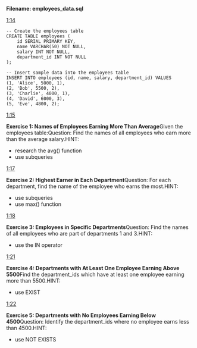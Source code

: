 **Filename: employees_data.sql**

[1:14](https://p23e02.slack.com/archives/C051ZQ6H6Q5/p1694603670184589)

```
-- Create the employees table
CREATE TABLE employees (
    id SERIAL PRIMARY KEY,
    name VARCHAR(50) NOT NULL,
    salary INT NOT NULL,
    department_id INT NOT NULL
);

-- Insert sample data into the employees table
INSERT INTO employees (id, name, salary, department_id) VALUES
(1, 'Alice', 5000, 1),
(2, 'Bob', 5500, 2),
(3, 'Charlie', 4000, 1),
(4, 'David', 6000, 3),
(5, 'Eve', 4800, 2);
```

[1:15](https://p23e02.slack.com/archives/C051ZQ6H6Q5/p1694603758713889)

**Exercise 1: Names of Employees Earning More Than Average**Given the employees table:Question: Find the names of all employees who earn more than the average salary.HINT:

* research the avg() function
* use subqueries

[1:17](https://p23e02.slack.com/archives/C051ZQ6H6Q5/p1694603871387149)

**Exercise 2: Highest Earner in Each Department**Question: For each department, find the name of the employee who earns the most.HINT:

* use subqueries
* use max() function

[1:18](https://p23e02.slack.com/archives/C051ZQ6H6Q5/p1694603938407319)

**Exercise 3: Employees in Specific Departments**Question: Find the names of all employees who are part of departments 1 and 3.HINT:

* use the IN operator

[1:21](https://p23e02.slack.com/archives/C051ZQ6H6Q5/p1694604068953289)

**Exercise 4: Departments with At Least One Employee Earning Above 5500**Find the department_ids which have at least one employee earning more than 5500.HINT:

* use EXIST

[1:22](https://p23e02.slack.com/archives/C051ZQ6H6Q5/p1694604145741219)

**Exercise 5: Departments with No Employees Earning Below 4500**Question: Identify the department_ids where no employee earns less than 4500.HINT:

* use NOT EXISTS
